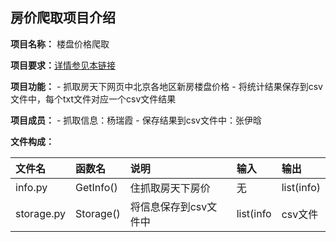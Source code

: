 ## 房价爬取项目介绍 ##
**项目名称：** 楼盘价格爬取

**项目要求：**[详情参见本链接](https://github.com/superxiaoqiang/blcu_py_nlp/blob/master/week4_Python_Basics_3.md)

**项目功能：**
    - 抓取房天下网页中北京各地区新房楼盘价格
    - 将统计结果保存到csv文件中，每个txt文件对应一个csv文件结果

**项目成员：**
    - 抓取信息：杨瑞霞
    - 保存结果到csv文件中：张伊晗
    
**文件构成：**

| 文件名 | 函数名 | 说明 | 输入 | 输出 |
| :--- | :--- | :--- | :--- | :--- |
| info.py | GetInfo() | 住抓取房天下房价 | 无 | list(info) |
| storage.py | Storage() | 将信息保存到csv文件中| list(info | csv文件 |
